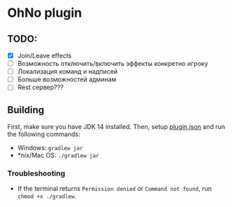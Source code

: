 # OhNo plugin

## TODO:
- [x] Join/Leave effects
- [ ] Возможность отключить/включить эффекты конкретно игроку
- [ ] Локализация команд и надписей
- [ ] Больше возможностей админам
- [ ] Rest сервер???

## Building
First, make sure you have JDK 14 installed. Then, setup [plugin.json](src/main/resources/plugin.json) and run the following commands:

* Windows: `gradlew jar`
* *nix/Mac OS: `./gradlew jar`

### Troubleshooting

* If the terminal returns `Permission denied` or `Command not found`, run `chmod +x ./gradlew`.
